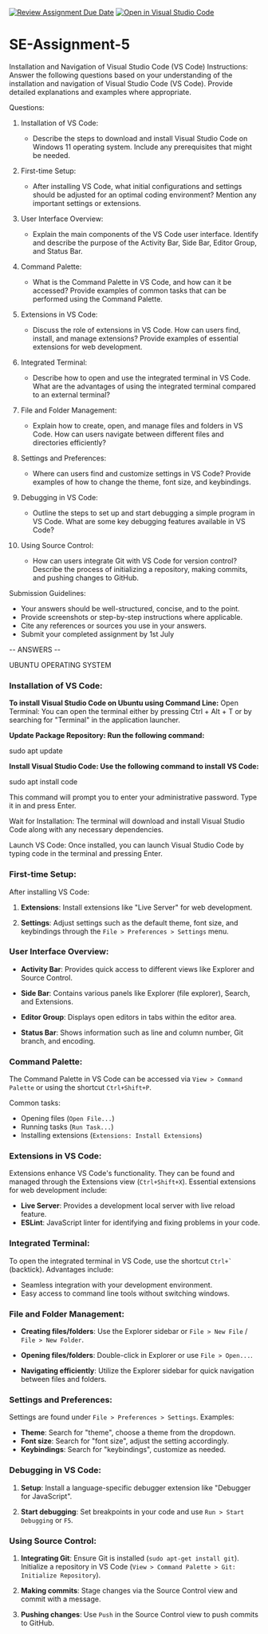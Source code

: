 [![Review Assignment Due Date](https://classroom.github.com/assets/deadline-readme-button-22041afd0340ce965d47ae6ef1cefeee28c7c493a6346c4f15d667ab976d596c.svg)](https://classroom.github.com/a/XoLGRbHq)
[![Open in Visual Studio Code](https://classroom.github.com/assets/open-in-vscode-2e0aaae1b6195c2367325f4f02e2d04e9abb55f0b24a779b69b11b9e10269abc.svg)](https://classroom.github.com/online_ide?assignment_repo_id=15283232&assignment_repo_type=AssignmentRepo)
# SE-Assignment-5
Installation and Navigation of Visual Studio Code (VS Code)
 Instructions:
Answer the following questions based on your understanding of the installation and navigation of Visual Studio Code (VS Code). Provide detailed explanations and examples where appropriate.

 Questions:

1. Installation of VS Code:
   - Describe the steps to download and install Visual Studio Code on Windows 11 operating system. Include any prerequisites that might be needed.

2. First-time Setup:
   - After installing VS Code, what initial configurations and settings should be adjusted for an optimal coding environment? Mention any important settings or extensions.

3. User Interface Overview:
   - Explain the main components of the VS Code user interface. Identify and describe the purpose of the Activity Bar, Side Bar, Editor Group, and Status Bar.

4. Command Palette:
   - What is the Command Palette in VS Code, and how can it be accessed? Provide examples of common tasks that can be performed using the Command Palette.

5. Extensions in VS Code:
   - Discuss the role of extensions in VS Code. How can users find, install, and manage extensions? Provide examples of essential extensions for web development.

6. Integrated Terminal:
   - Describe how to open and use the integrated terminal in VS Code. What are the advantages of using the integrated terminal compared to an external terminal?

7. File and Folder Management:
   - Explain how to create, open, and manage files and folders in VS Code. How can users navigate between different files and directories efficiently?

8. Settings and Preferences:
   - Where can users find and customize settings in VS Code? Provide examples of how to change the theme, font size, and keybindings.

9. Debugging in VS Code:
   - Outline the steps to set up and start debugging a simple program in VS Code. What are some key debugging features available in VS Code?

10. Using Source Control:
    - How can users integrate Git with VS Code for version control? Describe the process of initializing a repository, making commits, and pushing changes to GitHub.

 Submission Guidelines:
- Your answers should be well-structured, concise, and to the point.
- Provide screenshots or step-by-step instructions where applicable.
- Cite any references or sources you use in your answers.
- Submit your completed assignment by 1st July 


-- ANSWERS --

UBUNTU OPERATING SYSTEM

### Installation of VS Code:

**To install Visual Studio Code on Ubuntu using Command Line:**
Open Terminal: You can open the terminal either by pressing Ctrl + Alt + T or by searching for "Terminal" in the application launcher.

**Update Package Repository: Run the following command:**

sudo apt update

**Install Visual Studio Code: Use the following command to install VS Code:**

sudo apt install code

This command will prompt you to enter your administrative password. Type it in and press Enter.

Wait for Installation: The terminal will download and install Visual Studio Code along with any necessary dependencies.

Launch VS Code: Once installed, you can launch Visual Studio Code by typing code in the terminal and pressing Enter.

### First-time Setup:

After installing VS Code:

1. **Extensions**: Install extensions like "Live Server" for web development.
   
2. **Settings**: Adjust settings such as the default theme, font size, and keybindings through the `File > Preferences > Settings` menu.

### User Interface Overview:

- **Activity Bar**: Provides quick access to different views like Explorer and Source Control.
  
- **Side Bar**: Contains various panels like Explorer (file explorer), Search, and Extensions.

- **Editor Group**: Displays open editors in tabs within the editor area.

- **Status Bar**: Shows information such as line and column number, Git branch, and encoding.

### Command Palette:

The Command Palette in VS Code can be accessed via `View > Command Palette` or using the shortcut `Ctrl+Shift+P`.

Common tasks:
- Opening files (`Open File...`)
- Running tasks (`Run Task...`)
- Installing extensions (`Extensions: Install Extensions`)

### Extensions in VS Code:

Extensions enhance VS Code's functionality. They can be found and managed through the Extensions view (`Ctrl+Shift+X`). Essential extensions for web development include:
- **Live Server**: Provides a development local server with live reload feature.
- **ESLint**: JavaScript linter for identifying and fixing problems in your code.

### Integrated Terminal:

To open the integrated terminal in VS Code, use the shortcut ``Ctrl+` `` (backtick). Advantages include:
- Seamless integration with your development environment.
- Easy access to command line tools without switching windows.

### File and Folder Management:

- **Creating files/folders**: Use the Explorer sidebar or `File > New File` / `File > New Folder`.
  
- **Opening files/folders**: Double-click in Explorer or use `File > Open...`.

- **Navigating efficiently**: Utilize the Explorer sidebar for quick navigation between files and folders.

### Settings and Preferences:

Settings are found under `File > Preferences > Settings`. Examples:
- **Theme**: Search for "theme", choose a theme from the dropdown.
- **Font size**: Search for "font size", adjust the setting accordingly.
- **Keybindings**: Search for "keybindings", customize as needed.

### Debugging in VS Code:

1. **Setup**: Install a language-specific debugger extension like "Debugger for JavaScript".
   
2. **Start debugging**: Set breakpoints in your code and use `Run > Start Debugging` or `F5`.

### Using Source Control:

1. **Integrating Git**: Ensure Git is installed (`sudo apt-get install git`). Initialize a repository in VS Code (`View > Command Palette > Git: Initialize Repository`).

2. **Making commits**: Stage changes via the Source Control view and commit with a message.

3. **Pushing changes**: Use `Push` in the Source Control view to push commits to GitHub.


